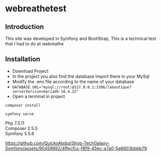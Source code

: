# webreathetest

## Introduction
This site was developed in Symfony and BootStrap, This is a technical test that I had to do at webreathe

## Installation
* Download Project
* In the project you also find the database import there in your MySql
* Modify the .env file according to the name of your database
* `DATABASE_URL="mysql://root:@127.0.0.1:3306/laboutique?serverVersion=mariadb-10.4.22"`
* Open a terminal in project

`composer install`  

`symfony serve`  

Php 7.3.11  
Composer 2.5.5  
Symfony 5.5.6  

https://github.com/QuickoAbdul/Shop-TechGalaxy-Symfony/assets/90459692/4ffecfcc-f8f9-45ec-a7a0-5a6603bbbb79

